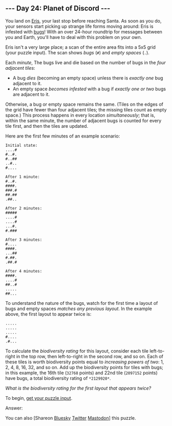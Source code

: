 \--- Day 24: Planet of Discord ---
----------

You land on [Eris](https://en.wikipedia.org/wiki/Eris_(dwarf_planet)), your last stop before reaching Santa. As soon as you do, your sensors start picking up strange life forms moving around: Eris is infested with [bugs](https://www.nationalgeographic.org/thisday/sep9/worlds-first-computer-bug/)! With an over 24-hour roundtrip for messages between you and Earth, you'll have to deal with this problem on your own.

Eris isn't a very large place; a scan of the entire area fits into a 5x5 grid (your puzzle input). The scan shows *bugs* (`#`) and *empty spaces* (`.`).

Each *minute*, The bugs live and die based on the number of bugs in the *four adjacent tiles*:

* A bug *dies* (becoming an empty space) unless there is *exactly one* bug adjacent to it.
* An empty space *becomes infested* with a bug if *exactly one or two* bugs are adjacent to it.

Otherwise, a bug or empty space remains the same. (Tiles on the edges of the grid have fewer than four adjacent tiles; the missing tiles count as empty space.) This process happens in every location *simultaneously*; that is, within the same minute, the number of adjacent bugs is counted for every tile first, and then the tiles are updated.

Here are the first few minutes of an example scenario:

```
Initial state:
....#
#..#.
#..##
..#..
#....

After 1 minute:
#..#.
####.
###.#
##.##
.##..

After 2 minutes:
#####
....#
....#
...#.
#.###

After 3 minutes:
#....
####.
...##
#.##.
.##.#

After 4 minutes:
####.
....#
##..#
.....
##...

```

To understand the nature of the bugs, watch for the first time a layout of bugs and empty spaces *matches any previous layout*. In the example above, the first layout to appear twice is:

```
.....
.....
.....
#....
.#...

```

To calculate the *biodiversity rating* for this layout, consider each tile left-to-right in the top row, then left-to-right in the second row, and so on. Each of these tiles is worth biodiversity points equal to *increasing powers of two*: 1, 2, 4, 8, 16, 32, and so on. Add up the biodiversity points for tiles with bugs; in this example, the 16th tile (`32768` points) and 22nd tile (`2097152` points) have bugs, a total biodiversity rating of `*2129920*`.

*What is the biodiversity rating for the first layout that appears twice?*

To begin, [get your puzzle input](24/input).

Answer:

You can also [Shareon [Bluesky](https://bsky.app/intent/compose?text=%22Planet+of+Discord%22+%2D+Day+24+%2D+Advent+of+Code+2019+%23AdventOfCode+https%3A%2F%2Fadventofcode%2Ecom%2F2019%2Fday%2F24) [Twitter](https://twitter.com/intent/tweet?text=%22Planet+of+Discord%22+%2D+Day+24+%2D+Advent+of+Code+2019&url=https%3A%2F%2Fadventofcode%2Ecom%2F2019%2Fday%2F24&related=ericwastl&hashtags=AdventOfCode) [Mastodon](javascript:void(0);)] this puzzle.